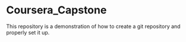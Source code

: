 # Coursera_Capstone
This repository is a demonstration of how to create a git repository and properly set it up.  
